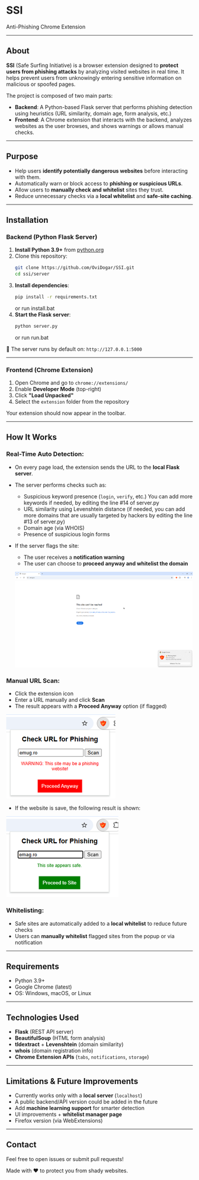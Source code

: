 # SSI  
Anti-Phishing Chrome Extension

---

## About

**SSI** (Safe Surfing Initiative) is a browser extension designed to **protect users from phishing attacks** by analyzing visited websites in real time. It helps prevent users from unknowingly entering sensitive information on malicious or spoofed pages.

The project is composed of two main parts:

- **Backend**: A Python-based Flask server that performs phishing detection using heuristics (URL similarity, domain age, form analysis, etc.)
- **Frontend**: A Chrome extension that interacts with the backend, analyzes websites as the user browses, and shows warnings or allows manual checks.

---

## Purpose

- Help users **identify potentially dangerous websites** before interacting with them.
- Automatically warn or block access to **phishing or suspicious URLs**.
- Allow users to **manually check and whitelist** sites they trust.
- Reduce unnecessary checks via a **local whitelist** and **safe-site caching**.

---

## Installation

### Backend (Python Flask Server)

1. **Install Python 3.9+** from [python.org](https://www.python.org/downloads/)
2. Clone this repository:
   ```bash
   git clone https://github.com/OviDogar/SSI.git
   cd ssi/server
   ```
3. **Install dependencies**:
   ```bash
   pip install -r requirements.txt
   ```
   or run install.bat
4. **Start the Flask server**:
   ```bash
   python server.py
   ```
   or run run.bat

📌 The server runs by default on: `http://127.0.0.1:5000`

---

### Frontend (Chrome Extension)

1. Open Chrome and go to `chrome://extensions/`
2. Enable **Developer Mode** (top-right)
3. Click **"Load Unpacked"**
4. Select the `extension` folder from the repository

Your extension should now appear in the toolbar.

---

## How It Works

### Real-Time Auto Detection:
- On every page load, the extension sends the URL to the **local Flask server**.
- The server performs checks such as:
  - Suspicious keyword presence (`login`, `verify`, etc.) You can add more keywords if needed, by editing the line #14 of server.py
  - URL similarity using Levenshtein distance (if needed, you can add more domains that are usually targeted by hackers by editing the line #13 of server.py)
  - Domain age (via WHOIS)
  - Presence of suspicious login forms
- If the server flags the site:
  - The user receives a **notification warning**
  - The user can choose to **proceed anyway and whitelist the domain**
  
  ![Site Load](https://github.com/OviDogar/SSI/blob/main/images/screen00.png)

### Manual URL Scan:
- Click the extension icon
- Enter a URL manually and click **Scan**
- The result appears with a **Proceed Anyway** option (if flagged)

![Dangerous Site](https://github.com/OviDogar/SSI/blob/main/images/popup01.png)
- If the website is save, the following result is shown:

![Safe Site](https://github.com/OviDogar/SSI/blob/main/images/popup02.png)

### Whitelisting:
- Safe sites are automatically added to a **local whitelist** to reduce future checks
- Users can **manually whitelist** flagged sites from the popup or via notification

---

## Requirements

- Python 3.9+
- Google Chrome (latest)
- OS: Windows, macOS, or Linux

---

## Technologies Used

- **Flask** (REST API server)
- **BeautifulSoup** (HTML form analysis)
- **tldextract** + **Levenshtein** (domain similarity)
- **whois** (domain registration info)
- **Chrome Extension APIs** (`tabs`, `notifications`, `storage`)

---

## Limitations & Future Improvements

- Currently works only with a **local server** (`localhost`)
- A public backend/API version could be added in the future
- Add **machine learning support** for smarter detection
- UI improvements + **whitelist manager page**
- Firefox version (via WebExtensions)

---

## Contact

Feel free to open issues or submit pull requests!

Made with ❤️ to protect you from shady websites.
